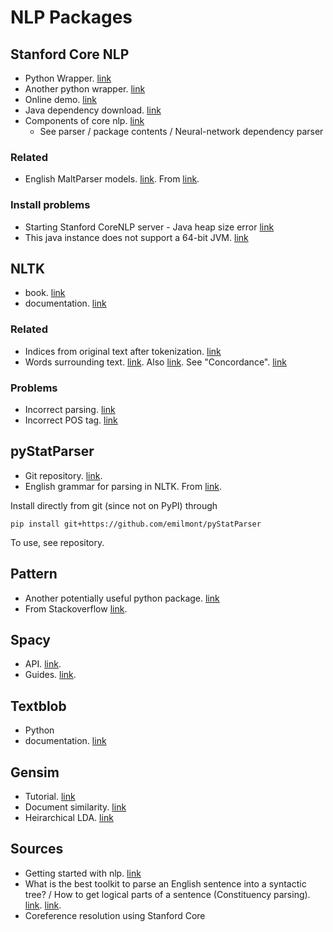# NLP Packages

## Stanford Core NLP

* Python Wrapper. [link](https://github.com/Lynten/stanford-corenlp)
* Another python wrapper. [link](https://github.com/dasmith/stanford-corenlp-python)
* Online demo. [link](http://nlp.stanford.edu:8080/parser/)
* Java dependency download. [link](https://stanfordnlp.github.io/CoreNLP/history.html)
* Components of core nlp. [link](https://nlp.stanford.edu/software/)
  * See parser / package contents / Neural-network dependency parser

### Related
* English MaltParser models. [link](http://maltparser.org/mco/english_parser/engmalt.html). From [link](https://stackoverflow.com/questions/2705888/rdf-representation-of-sentences/2706567#2706567).


### Install problems
* Starting Stanford CoreNLP server - Java heap size error [link](https://stackoverflow.com/questions/43302749/starting-stanford-corenlp-server-java-heap-size-error)
* This java instance does not support a 64-bit JVM. [link](https://stackoverflow.com/questions/24987440/this-java-instance-does-not-support-a-64-bit-jvm)


## NLTK
* book. [link](http://www.nltk.org/book/)
* documentation. [link](http://www.nltk.org/index.html)

### Related
* Indices from original text after tokenization. [link](https://stackoverflow.com/questions/31668493/get-indices-of-original-text-from-nltk-word-tokenize)
* Words surrounding text. [link](https://stackoverflow.com/questions/43317187/python-searching-text-with-nltk). Also [link](https://stackoverflow.com/questions/29110950/python-concordance-command-in-nltk). See "Concordance". [link](Concordance (publishing))

### Problems
* Incorrect parsing. [link](https://stackoverflow.com/questions/34968716/why-stanford-parser-with-nltk-is-not-correctly-parsing-a-sentence?rq=1)
* Incorrect POS tag. [link](https://stackoverflow.com/questions/30821188/python-nltk-pos-tag-not-returning-the-correct-part-of-speech-tag)


## pyStatParser
* Git repository. [link](https://github.com/emilmont/pyStatParser). 
* English grammar for parsing in NLTK. From [link](https://stackoverflow.com/questions/6115677/english-grammar-for-parsing-in-nltk).


Install directly from git (since not on PyPI) through
```
pip install git+https://github.com/emilmont/pyStatParser
```
To use, see repository.


## Pattern
* Another potentially useful python package. [link](https://www.clips.uantwerpen.be/pages/pattern-en#tree)
* From Stackoverflow [link](https://stackoverflow.com/questions/6115677/english-grammar-for-parsing-in-nltk/26854669#26854669).


## Spacy
* API. [link](https://spacy.io/api/).
* Guides. [link](https://spacy.io/usage/linguistic-features).


## Textblob
* Python
* documentation. [link](http://textblob.readthedocs.io/en/dev/)


## Gensim
* Tutorial. [link](https://radimrehurek.com/gensim/tutorial.html)
* Document similarity. [link](https://radimrehurek.com/gensim/similarities/docsim.html)
* Heirarchical LDA. [link](https://radimrehurek.com/gensim/models/hdpmodel.html)





## Sources
* Getting started with nlp. [link](https://towardsdatascience.com/how-to-get-started-in-nlp-6a62aa4eaeff)
* What is the best toolkit to parse an English sentence into a syntactic tree? / How to get logical parts of a sentence (Constituency parsing). [link](https://stackoverflow.com/questions/2699646/how-to-get-logical-parts-of-a-sentence-with-java/2703107#2703107). [link](https://softwarerecs.stackexchange.com/questions/7607/what-is-the-best-toolkit-to-parse-an-english-sentence-into-a-syntactic-tree).
* Coreference resolution using Stanford Core
